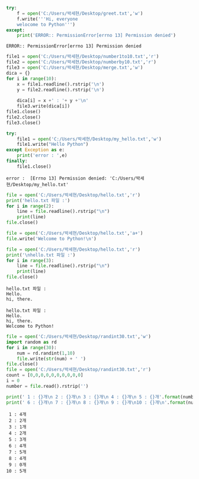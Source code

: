 ```python
try:
    f = open('C:/Users/박세현/Desktop/greet.txt','w')
    f.write('''Hi, everyone
    welocome to Python''')
except:
    print('ERROR:: PermissionError[errno 13] Permission denied')

```

    ERROR:: PermissionError[errno 13] Permission denied
    


```python
file1 = open('C:/Users/박세현/Desktop/number1to10.txt','r')
file2 = open('C:/Users/박세현/Desktop/numberby10.txt','r')
file3 = open('C:/Users/박세현/Desktop/merge.txt','w')
dica = {}
for i in range(10):
    x = file1.readline().rstrip('\n')
    y = file2.readline().rstrip('\n')
    
    dica[i] = x +' : '+ y +'\n'
    file3.write(dica[i])
file1.close()
file2.close()
file3.close()
```


```python
try:
    file1 = open('C:/Users/박세현/Desktop/my_hello.txt','w')
    file1.write("Hello Python")
except Exception as e:
    print('error : ',e)
finally:
    file1.close()
```

    error :  [Errno 13] Permission denied: 'C:/Users/박세현/Desktop/my_hello.txt'
    


```python
file = open('C:/Users/박세현/Desktop/hello.txt','r')
print('hello.txt 파일 :')
for i in range(2):
    line = file.readline().rstrip("\n")
    print(line)
file.close()

file = open('C:/Users/박세현/Desktop/hello.txt','a+')
file.write('Welcome to Python!\n')

file = open('C:/Users/박세현/Desktop/hello.txt','r')
print('\nhello.txt 파일 :')
for i in range(3):
    line = file.readline().rstrip("\n")
    print(line)
file.close()
```

    hello.txt 파일 :
    Hello.
    hi, there.
    
    hello.txt 파일 :
    Hello.
    hi, there.
    Welcome to Python!
    


```python
file = open('C:/Users/박세현/Desktop/randint30.txt','w')
import random as rd
for i in range(30):
    num = rd.randint(1,10)
    file.write(str(num) + ' ')
file.close()
file = open('C:/Users/박세현/Desktop/randint30.txt','r')
count = [0,0,0,0,0,0,0,0,0,0]
i = 0
number = file.read().rstrip('')

print(' 1 : {}개\n 2 : {}개\n 3 : {}개\n 4 : {}개\n 5 : {}개'.format(number.count('1 '),number.count('2'),number.count('3'),number.count('4'),number.count('5')))
print(' 6 : {}개\n 7 : {}개\n 8 : {}개\n 9 : {}개\n10 : {}개\n'.format(number.count('6 '),number.count('7'),number.count('8'),number.count('9'),number.count('10')))
```

     1 : 4개
     2 : 2개
     3 : 1개
     4 : 2개
     5 : 3개
     6 : 4개
     7 : 5개
     8 : 4개
     9 : 0개
    10 : 5개
    
    
